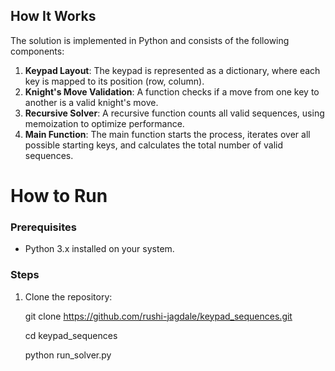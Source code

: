 ## How It Works

The solution is implemented in Python and consists of the following components:
1. **Keypad Layout**: The keypad is represented as a dictionary, where each key is mapped to its position (row, column).
2. **Knight's Move Validation**: A function checks if a move from one key to another is a valid knight's move.
3. **Recursive Solver**: A recursive function counts all valid sequences, using memoization to optimize performance.
4. **Main Function**: The main function starts the process, iterates over all possible starting keys, and calculates the total number of valid sequences.


# How to Run

### Prerequisites
- Python 3.x installed on your system.

### Steps
1. Clone the repository:

   git clone https://github.com/rushi-jagdale/keypad_sequences.git
   
   cd keypad_sequences

   python run_solver.py
